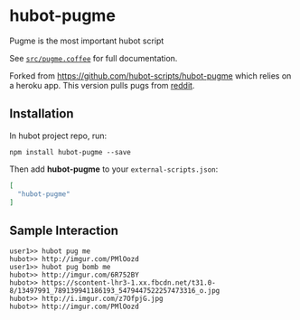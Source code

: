 # hubot-pugme

Pugme is the most important hubot script

See [`src/pugme.coffee`](src/pugme.coffee) for full documentation.

Forked from https://github.com/hubot-scripts/hubot-pugme which relies on a heroku app. This version pulls pugs from [reddit](https://www.reddit.com/r/pugs).

## Installation

In hubot project repo, run:

`npm install hubot-pugme --save`

Then add **hubot-pugme** to your `external-scripts.json`:

```json
[
  "hubot-pugme"
]
```

## Sample Interaction

```
user1>> hubot pug me
hubot>> http://imgur.com/PMlOozd
user1>> hubot pug bomb me
hubot>> http://imgur.com/6R752BY
hubot>> https://scontent-lhr3-1.xx.fbcdn.net/t31.0-8/13497991_789139941186193_5479447522257473316_o.jpg
hubot>> http://i.imgur.com/z7OfpjG.jpg
hubot>> http://imgur.com/PMlOozd
```
